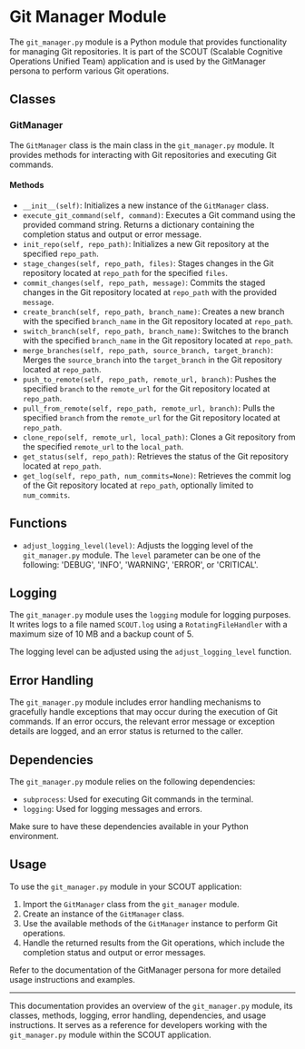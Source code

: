 # Git Manager Module

The `git_manager.py` module is a Python module that provides functionality for managing Git repositories. It is part of the SCOUT (Scalable Cognitive Operations Unified Team) application and is used by the GitManager persona to perform various Git operations.

## Classes

### GitManager

The `GitManager` class is the main class in the `git_manager.py` module. It provides methods for interacting with Git repositories and executing Git commands.

#### Methods

- `__init__(self)`: Initializes a new instance of the `GitManager` class.
- `execute_git_command(self, command)`: Executes a Git command using the provided command string. Returns a dictionary containing the completion status and output or error message.
- `init_repo(self, repo_path)`: Initializes a new Git repository at the specified `repo_path`.
- `stage_changes(self, repo_path, files)`: Stages changes in the Git repository located at `repo_path` for the specified `files`.
- `commit_changes(self, repo_path, message)`: Commits the staged changes in the Git repository located at `repo_path` with the provided `message`.
- `create_branch(self, repo_path, branch_name)`: Creates a new branch with the specified `branch_name` in the Git repository located at `repo_path`.
- `switch_branch(self, repo_path, branch_name)`: Switches to the branch with the specified `branch_name` in the Git repository located at `repo_path`.
- `merge_branches(self, repo_path, source_branch, target_branch)`: Merges the `source_branch` into the `target_branch` in the Git repository located at `repo_path`.
- `push_to_remote(self, repo_path, remote_url, branch)`: Pushes the specified `branch` to the `remote_url` for the Git repository located at `repo_path`.
- `pull_from_remote(self, repo_path, remote_url, branch)`: Pulls the specified `branch` from the `remote_url` for the Git repository located at `repo_path`.
- `clone_repo(self, remote_url, local_path)`: Clones a Git repository from the specified `remote_url` to the `local_path`.
- `get_status(self, repo_path)`: Retrieves the status of the Git repository located at `repo_path`.
- `get_log(self, repo_path, num_commits=None)`: Retrieves the commit log of the Git repository located at `repo_path`, optionally limited to `num_commits`.

## Functions

- `adjust_logging_level(level)`: Adjusts the logging level of the `git_manager.py` module. The `level` parameter can be one of the following: 'DEBUG', 'INFO', 'WARNING', 'ERROR', or 'CRITICAL'.

## Logging

The `git_manager.py` module uses the `logging` module for logging purposes. It writes logs to a file named `SCOUT.log` using a `RotatingFileHandler` with a maximum size of 10 MB and a backup count of 5.

The logging level can be adjusted using the `adjust_logging_level` function.

## Error Handling

The `git_manager.py` module includes error handling mechanisms to gracefully handle exceptions that may occur during the execution of Git commands. If an error occurs, the relevant error message or exception details are logged, and an error status is returned to the caller.

## Dependencies

The `git_manager.py` module relies on the following dependencies:

- `subprocess`: Used for executing Git commands in the terminal.
- `logging`: Used for logging messages and errors.

Make sure to have these dependencies available in your Python environment.

## Usage

To use the `git_manager.py` module in your SCOUT application:

1. Import the `GitManager` class from the `git_manager` module.
2. Create an instance of the `GitManager` class.
3. Use the available methods of the `GitManager` instance to perform Git operations.
4. Handle the returned results from the Git operations, which include the completion status and output or error messages.

Refer to the documentation of the GitManager persona for more detailed usage instructions and examples.

---

This documentation provides an overview of the `git_manager.py` module, its classes, methods, logging, error handling, dependencies, and usage instructions. It serves as a reference for developers working with the `git_manager.py` module within the SCOUT application.
